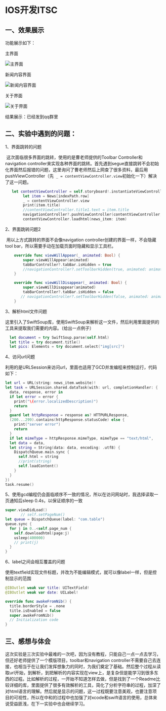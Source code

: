 # IOS开发ITSC


## 一、效果展示

功能展示如下：

主界面

![主界面](https://raw.githubusercontent.com/iwork-2021/iw03-bbzunyi/main/pics/MainInterface.png)

新闻内容界面

![新闻内容界面](https://raw.githubusercontent.com/iwork-2021/iw03-bbzunyi/main/pics/NewsWindow.png)

关于界面

![关于界面](https://raw.githubusercontent.com/iwork-2021/iw03-bbzunyi/main/pics/AboutUs.png)

结果展示：已经发到qq群里



## 二、实验中遇到的问题：

1、界面跳转的问题

​	这次面临很多界面的跳转，使用的是曹老师提供的Toolbar Controller和navigation controller来实现各种界面的跳转。首先遇到segue直接跳转不会初始化界面然后报错的问题，这里询问了曹老师然后上网查了很多资料，最后用pushViewController（先` _ = contentViewController.view`初始化一下）解决了这一问题。

```swift
   let contentViewController = self.storyboard!.instantiateViewController(withIdentifier: "ContentViewController") as! ContentViewController//segue.destination as! ContentViewController
        let item = News[indexPath.row]
        _ = contentViewController.view
        print(item.title)
        //contentViewController.title1.text = item.title
        navigationController?.pushViewController(contentViewController, animated: true)
        contentViewController.loadhtml(news_item: item)
```

2、界面跳转问题2

​	用以上方式跳转的界面不会像navigation controller创建的界面一样，不会隐藏tool bar，所以需要手动在加载页面时隐藏和显示工具栏。

```swift
    override func viewWillAppear(_ animated: Bool) {
        super.viewWillAppear(animated)
        tabBarController?.tabBar.isHidden = true
        //navigationController?.setToolbarHidden(true, animated: animated)
    }

    override func viewWillDisappear(_ animated: Bool) {
        super.viewWillDisappear(animated)
        tabBarController?.tabBar.isHidden = false
       // navigationController?.setToolbarHidden(false, animated: animated)
    }
```



3、解析html文件问题

​	这里引入了SwiftSoup库，使用SwiftSoup来解析这一文件，然后利用里面提供的工具来提取我们需要的内容。（给出一点例子）

```swift
  let document = try SwiftSoup.parse(self.html)
  let title = try document.title()
  let pics: Elements = try document.select("img[src]")
```



4、访问url问题

​	利用的是URLSession来访问url，里面也适用了GCD并发编程来控制运行，代码如下：

```swift
let url = URL(string: news_item.website)!
let task = URLSession.shared.dataTask(with: url, completionHandler: {
  data, response, error in
  if let error = error {
    print("\(error.localizedDescription)")
    return
  }
  guard let httpResponse = response as? HTTPURLResponse,
  (200...299).contains(httpResponse.statusCode) else {
    print("server error")
    return
  }
  if let mimeType = httpResponse.mimeType, mimeType == "text/html",
  let data = data,
  let string = String(data: data, encoding: .utf8) {
    DispatchQueue.main.sync {
      self.html = string
      //print(string)
      self.loadContent()
    }
  }
})
task.resume()
```

5、使用gcd编程仍会面临顺序不一致的情况，所以在访问网站时，我选择读取一页通知后sleep 0.4s，以保证顺序的一致

```swift
super.viewDidLoad()
       // self.setPageNum()
let queue = DispatchQueue(label: "com.table")
queue.sync {
  for j in 0..<self.page_num {
    self.downloadhtml(page:j)
    usleep(400000)
    // print(j)
  }
}
```

6、label之间会相互覆盖的问题

​	使用textfield实现文件标题，并改为不能编辑模式，就可以像label一样，但是控制显示的范围

```swift
@IBOutlet weak var title: UITextField!
@IBOutlet weak var date: UILabel!

override func awakeFromNib() {
  title.borderStyle = .none
  title.isEnabled = false
  super.awakeFromNib()
  // Initialization code
}
```



## 三、感想与体会

​	这次实验是三次实验中最难的一次吧，因为没有教程，只能自己一点一点去学习，但还好老师提供了一个模版项目，toolbar和navigation controller不需要自己去连接，也相当于在让我们发挥想象力的同时，为我们奠定了基础。然后整个过程从读取url开始，到解析，到把解析的内容实现在view上，是复杂但是能学习到很多东西的过程。比如解析的过程，一开始不知道怎样去做，但是找到了一个Readme比较详细的库，里面提供了很多有效解析的工具，简化了分析字符串的过程，加深了对html语言的理解。然后就是显示的问题，这一过程既要注意美观，也要注意项目的可视性，所以在中和的过程中也加强了对xcode和swift语言的使用，总体来说受益匪浅，在下一实验中也会继续学习。